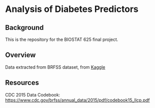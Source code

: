 # Analysis of Diabetes Predictors

## Background
This is the repository for the BIOSTAT 625 final project. 

## Overview
Data extracted from BRFSS dataset, from [Kaggle](https://www.kaggle.com/datasets/alexteboul/diabetes-health-indicators-dataset)


## Resources
CDC 2015 Data Codebook: https://www.cdc.gov/brfss/annual_data/2015/pdf/codebook15_llcp.pdf
